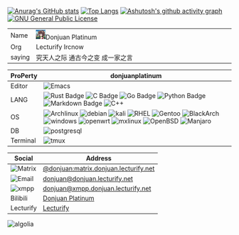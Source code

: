 [![Anurag's GitHub stats](https://github-readme-stats.vercel.app/api?username=donjuanplatinum&theme=radical)](https://github.com/donjuanplatinum)
[![Top Langs](https://github-readme-stats.vercel.app/api/top-langs/?username=donjuanplatinum)](https://github.com/donjuanplatinum)
[![Ashutosh's github activity graph](https://github-readme-activity-graph.vercel.app/graph?username=donjuanplatinum&theme=react-dark)](https://github.com/donjuanplatinum)
[![GNU General Public License](https://www.donjuan.lecturify.net:7764/badge/license-GPL%20v2-orange.svg?style=flat-square)](http://www.gnu.org/licenses/gpl-2.0.html)

|            |             |
|--------|---------------|
|Name|<img src=https://github.com/donjuanplatinum/donjuanplatinum/blob/main/profile.png width="5%" >Donjuan Platinum |
|Org|Lecturify Ircnow|
|saying|究天人之际 通古今之变 成一家之言

|ProPerty                                        |donjuanplatinum
|----------------------------------------------------|---------------------------------------------------------------
|Editor               |![Emacs](https://shields.io/badge/-Emacs-3776AB?style=flat&logo=gnuemacs)
|LANG           | ![Rust Badge](https://shields.io/badge/-Rust-3776AB?style=flat&logo=Rust&logoColor=black)  ![C Badge](https://shields.io/badge/-C-3776AB?style=flat&logo=C&logoColor=yellow) ![Go Badge](https://shields.io/badge/-Go-3776AB?style=flat&logo=Go&logoColor=) ![Python Badge](https://shields.io/badge/-Python-3776AB?style=flat&logo=Python&logoColor=red) ![Markdown Badge](https://shields.io/badge/-Markdown-3776AB?style=flat&logo=Markdown)  ![C++](https://shields.io/badge/-C++-3776AB?style=flat&logo=cplusplus) 
|OS  | ![Archlinux](https://shields.io/badge/-archlinux-93f6ef?for-the-badge&logo=archlinux) ![debian](https://shields.io/badge/-debian-93f6ef?style=flat&logo=Debian&logoColor=red) ![kali](https://shields.io/badge/-Kali-93f6ef?style=flat&logo=kalilinux&logoColor=red) ![RHEL](https://shields.io/badge/-RHEL-93f6ef?style=flat&logo=Redhat&logoColor=red) ![Gentoo](https://shields.io/badge/-Gentoo-93f6ef?style=flat&logo=Gentoo&logoColor=Pink) ![BlackArch](https://shields.io/badge/-Fedora-93f6ef?style=flat&logo=fedora&logoColor=Pink) ![windows](https://shields.io/badge/-windows-936fef?logo=windows) ![openwrt](https://shields.io/badge/-openwrt-93f1ef?logo=openwrt) ![mxlinux](https://shields.io/badge/-Mxlinux-93f6ef?logo=mxlinux) ![OpenBSD](https://shields.io/badge/-OpenBSD-93f6ef?logo=OpenBSD) ![Manjaro](https://shields.io/badge/-Manjaro-93f6ef?logo=Manjaro)
|DB   | ![postgresql](https://shields.io/badge/-postgresql-93f6ef?style=for-the-badge&logo=Postgresql)
|Terminal|![tmux](https://shields.io/badge/-tmux-123124?logo=tmux) 


|Social                   |Address
|-----------------------|------------------
|![Matrix](https://shields.io/badge/-Matrix-ffffff?style=flat&logo=Matrix&logoColor=blue)|<a href=https://www.donjuan.lecturify.net:8000/#/#git:matrix.donjuan.lecturify.net>@donjuan:matrix.donjuan.lecturify.net</a>
|![Email](https://shields.io/badge/-Email-ffffff?style=flat)|donjuan@donjuan.lecturify.net
|![xmpp](https://shields.io/badge/-XMPP-ffffff?style=flat&logo=XMPP&logoColor=blue)|<a href=https://www.donjuan.lecturify.net:8000/#/#git:matrix.donjuan.lecturify.net>donjuan@xmpp.donjuan.lecturify.net</a>
|Bilibili|<a href=https://space.bilibili.com/494524375>Donjuan Platinum</a>
|Lecturify|<a href=https://www.lecturify.net>Lecturify</a>


![algolia](https://github-profile-trophy.vercel.app/?username=donjuanplatinum&theme=algolia)
